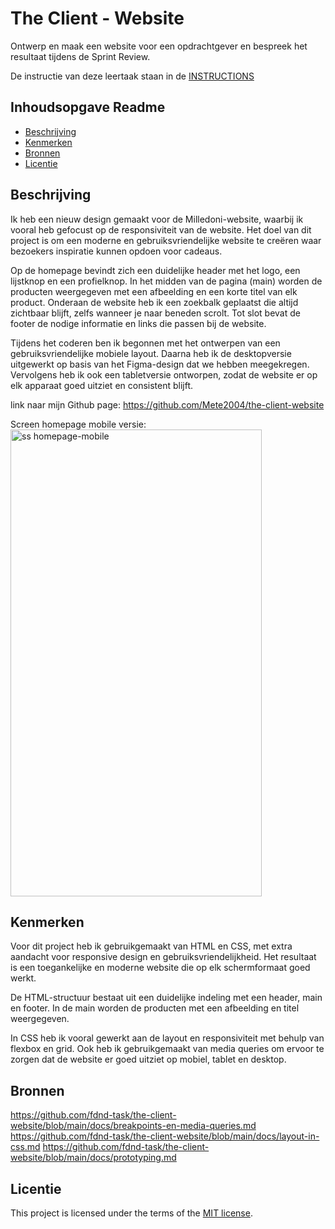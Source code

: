 # The Client - Website

Ontwerp en maak een website voor een opdrachtgever en bespreek het resultaat tijdens de Sprint Review.

De instructie van deze leertaak staan in de [INSTRUCTIONS](https://github.com/fdnd-task/the-client-website/blob/main/docs/INSTRUCTIONS.md)



## Inhoudsopgave Readme

  * [Beschrijving](#beschrijving)
  * [Kenmerken](#kenmerken)
  * [Bronnen](#bronnen)
  * [Licentie](#licentie)

## Beschrijving

Ik heb een nieuw design gemaakt voor de Milledoni-website, waarbij ik vooral heb gefocust op de responsiviteit van de website. Het doel van dit project is om een moderne en gebruiksvriendelijke website te creëren waar bezoekers inspiratie kunnen opdoen voor cadeaus.

Op de homepage bevindt zich een duidelijke header met het logo, een lijstknop en een profielknop. In het midden van de pagina (main) worden de producten weergegeven met een afbeelding en een korte titel van elk product. Onderaan de website heb ik een zoekbalk geplaatst die altijd zichtbaar blijft, zelfs wanneer je naar beneden scrolt. Tot slot bevat de footer de nodige informatie en links die passen bij de website.

Tijdens het coderen ben ik begonnen met het ontwerpen van een gebruiksvriendelijke mobiele layout. Daarna heb ik de desktopversie uitgewerkt op basis van het Figma-design dat we hebben meegekregen. Vervolgens heb ik ook een tabletversie ontworpen, zodat de website er op elk apparaat goed uitziet en consistent blijft.

link naar mijn Github page: https://github.com/Mete2004/the-client-website

Screen homepage mobile versie: 
<img width="402" height="747" alt="ss homepage-mobile" src="https://github.com/user-attachments/assets/ceaefce3-4001-4e02-be7a-ea67356a3940" />


## Kenmerken

Voor dit project heb ik gebruikgemaakt van HTML en CSS, met extra aandacht voor responsive design en gebruiksvriendelijkheid. Het resultaat is een toegankelijke en moderne website die op elk schermformaat goed werkt. 

De HTML-structuur bestaat uit een duidelijke indeling met een header, main en footer. In de main worden de producten met een afbeelding en titel weergegeven. 

In CSS heb ik vooral gewerkt aan de layout en responsiviteit met behulp van flexbox en grid. Ook heb ik gebruikgemaakt van media queries om ervoor te zorgen dat de website er goed uitziet op mobiel, tablet en desktop. 

## Bronnen 

https://github.com/fdnd-task/the-client-website/blob/main/docs/breakpoints-en-media-queries.md
https://github.com/fdnd-task/the-client-website/blob/main/docs/layout-in-css.md
https://github.com/fdnd-task/the-client-website/blob/main/docs/prototyping.md

## Licentie

This project is licensed under the terms of the [MIT license](./LICENSE).
